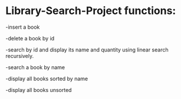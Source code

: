 # Library-Search-Project functions:

-insert a book

-delete a book by id

-search by id and display its name and quantity using linear search recursively.

-search a book by name 

-display all books sorted by name 

-display all books unsorted
